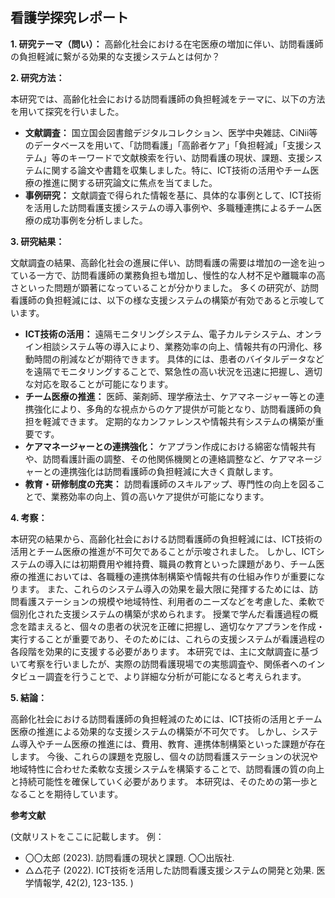 ## 看護学探究レポート

**1. 研究テーマ（問い）：**  高齢化社会における在宅医療の増加に伴い、訪問看護師の負担軽減に繋がる効果的な支援システムとは何か？

**2. 研究方法：**

本研究では、高齢化社会における訪問看護師の負担軽減をテーマに、以下の方法を用いて探究を行いました。

* **文献調査：**  国立国会図書館デジタルコレクション、医学中央雑誌、CiNii等のデータベースを用いて、「訪問看護」「高齢者ケア」「負担軽減」「支援システム」等のキーワードで文献検索を行い、訪問看護の現状、課題、支援システムに関する論文や書籍を収集しました。特に、ICT技術の活用やチーム医療の推進に関する研究論文に焦点を当てました。
* **事例研究：**  文献調査で得られた情報を基に、具体的な事例として、ICT技術を活用した訪問看護支援システムの導入事例や、多職種連携によるチーム医療の成功事例を分析しました。


**3. 研究結果：**

文献調査の結果、高齢化社会の進展に伴い、訪問看護の需要は増加の一途を辿っている一方で、訪問看護師の業務負担も増加し、慢性的な人材不足や離職率の高さといった問題が顕著になっていることが分かりました。  多くの研究が、訪問看護師の負担軽減には、以下の様な支援システムの構築が有効であると示唆しています。

* **ICT技術の活用：**  遠隔モニタリングシステム、電子カルテシステム、オンライン相談システム等の導入により、業務効率の向上、情報共有の円滑化、移動時間の削減などが期待できます。  具体的には、患者のバイタルデータなどを遠隔でモニタリングすることで、緊急性の高い状況を迅速に把握し、適切な対応を取ることが可能になります。
* **チーム医療の推進：**  医師、薬剤師、理学療法士、ケアマネージャー等との連携強化により、多角的な視点からのケア提供が可能となり、訪問看護師の負担を軽減できます。  定期的なカンファレンスや情報共有システムの構築が重要です。
* **ケアマネージャーとの連携強化：**  ケアプラン作成における綿密な情報共有や、訪問看護計画の調整、その他関係機関との連絡調整など、ケアマネージャーとの連携強化は訪問看護師の負担軽減に大きく貢献します。
* **教育・研修制度の充実：**  訪問看護師のスキルアップ、専門性の向上を図ることで、業務効率の向上、質の高いケア提供が可能になります。


**4. 考察：**

本研究の結果から、高齢化社会における訪問看護師の負担軽減には、ICT技術の活用とチーム医療の推進が不可欠であることが示唆されました。  しかし、ICTシステムの導入には初期費用や維持費、職員の教育といった課題があり、チーム医療の推進においては、各職種の連携体制構築や情報共有の仕組み作りが重要になります。  また、これらのシステム導入の効果を最大限に発揮するためには、訪問看護ステーションの規模や地域特性、利用者のニーズなどを考慮した、柔軟で個別化された支援システムの構築が求められます。  授業で学んだ看護過程の概念を踏まえると、個々の患者の状況を正確に把握し、適切なケアプランを作成・実行することが重要であり、そのためには、これらの支援システムが看護過程の各段階を効果的に支援する必要があります。  本研究では、主に文献調査に基づいて考察を行いましたが、実際の訪問看護現場での実態調査や、関係者へのインタビュー調査を行うことで、より詳細な分析が可能になると考えられます。


**5. 結論：**

高齢化社会における訪問看護師の負担軽減のためには、ICT技術の活用とチーム医療の推進による効果的な支援システムの構築が不可欠です。  しかし、システム導入やチーム医療の推進には、費用、教育、連携体制構築といった課題が存在します。  今後、これらの課題を克服し、個々の訪問看護ステーションの状況や地域特性に合わせた柔軟な支援システムを構築することで、訪問看護の質の向上と持続可能性を確保していく必要があります。  本研究は、そのための第一歩となることを期待しています。


**参考文献**

(文献リストをここに記載します。  例：
* 〇〇太郎 (2023). 訪問看護の現状と課題.  〇〇出版社.
* △△花子 (2022). ICT技術を活用した訪問看護支援システムの開発と効果.  医学情報学, 42(2), 123-135.
)
